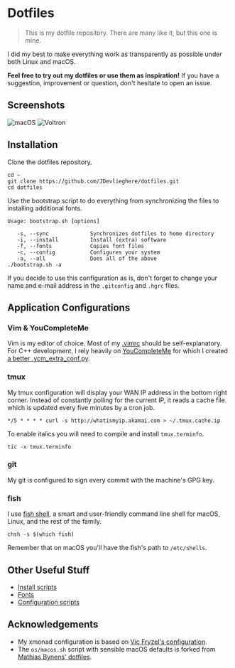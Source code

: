 # Dotfiles

> This is my dotfile repository. There are many like it, but this one is mine.

I did my best to make everything work as transparently as possible under both
Linux and macOS.

**Feel free to try out my dotfiles or use them as inspiration!** If you have a
suggestion, improvement or question, don't hesitate to open an issue.

## Screenshots

![macOS](https://i.imgur.com/1HKzLs7.png)
![Voltron](https://i.imgur.com/pNVKuy0.png)

## Installation

Clone the dotfiles repository.

```
cd ~
git clone https://github.com/JDevlieghere/dotfiles.git
cd dotfiles
```

Use the bootstrap script to do everything from synchronizing the files to
installing additional fonts.

```
Usage: bootstrap.sh [options]

   -s, --sync             Synchronizes dotfiles to home directory
   -i, --install          Install (extra) software
   -f, --fonts            Copies font files
   -c, --config           Configures your system
   -a, --all              Does all of the above
./bootstrap.sh -a
```

If you decide to use this configuration as is, don't forget to change your name
and e-mail address in the `.gitconfig` and `.hgrc` files.

## Application Configurations

### Vim & YouCompleteMe

Vim is my editor of choice. Most of my
[.vimrc](https://github.com/JDevlieghere/dotfiles/blob/master/.vimrc) should be
self-explanatory. For C++ development, I rely heavily on
[YouCompleteMe](https://github.com/Valloric/YouCompleteMe) for which I created
[a better .ycm_extra_conf.py](https://jonasdevlieghere.com/a-better-youcompleteme-config/).


### tmux

My tmux configuration will display your WAN IP address in the bottom right
corner. Instead of constantly polling for the current IP, it reads a cache
file which is updated every five minutes by a cron job.

```
*/5 * * * * curl -s http://whatismyip.akamai.com > ~/.tmux.cache.ip
```

To enable italics you will need to compile and install  `tmux.terminfo`.

```
tic -x tmux.terminfo
```

### git

My git is configured to sign every commit with the machine's GPG key.

### fish

I use [fish shell](https://fishshell.com), a smart and user-friendly command
line shell for macOS, Linux, and the rest of the family.

```
chsh -s $(which fish)
```

Remember that on macOS you'll have the fish's path to `/etc/shells`.

## Other Useful Stuff

 - [Install scripts](https://github.com/JDevlieghere/dotfiles/tree/master/installers)
 - [Fonts](https://github.com/JDevlieghere/dotfiles/tree/master/fonts)
 - [Configuration scripts](https://github.com/JDevlieghere/dotfiles/tree/master/os)

## Acknowledgements

 - My xmonad configuration is based on [Vic Fryzel's configuration](https://github.com/vicfryzel/xmonad-config).
 - The `os/macos.sh` script with sensible macOS defaults is forked from [Mathias Bynens' dotfiles](https://github.com/mathiasbynens/dotfiles/blob/master/.macos).


